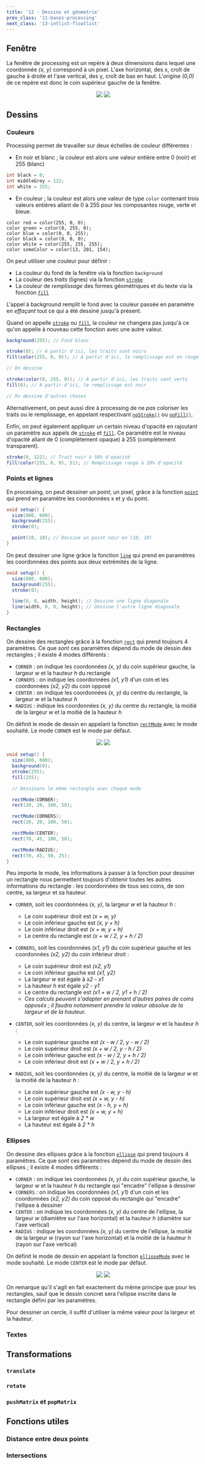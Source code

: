 ```yaml
---
title: '12 - Dessins et géometrie'
prev_class: '11-bases-processing'
next_class: '13-intlist-floatlist'
---
```


## Fenêtre

La fenêtre de processing est un repère à deux dimensions dans lequel une coordonnée *(x, y)* correspond à un pixel. L'axe horizontal, des x, croît de gauche à droite et l'axe vertical, des y, croît de bas en haut. L'origine *(0,0)* de ce repère est donc le coin supérieur gauche de la fenêtre.

<p align="center">
<img src="/stic/images/grid-processing-dm.svg" class="svg-dark-mode w-50"/>
<img src="/stic/images/grid-processing-lm.svg" class="svg-light-mode w-50"/>
</p>

## Dessins

### Couleurs
Processing permet de travailler sur deux échelles de couleur différentes :
- En noir et blanc ; la couleur est alors une valeur entière entre 0 (noir) et 255 (blanc)

```java
int black = 0;
int middleGrey = 122;
int white = 255;
```

- En couleur ; la couleur est alors une valeur de type `color` contenant trois valeurs entières allant de 0 à 255 pour les composantes rouge, verte et bleue.

```
color red = color(255, 0, 0);
color green = color(0, 255, 0);
color blue = color(0, 0, 255);
color black = color(0, 0, 0);
color white = color(255, 255, 255);
color someColor = color(13, 201, 154);
```

On peut utiliser une couleur pour définir :
- La couleur du fond de la fenêtre via la fonction `background`
- La couleur des *traits* (lignes) via la fonction [`stroke`](https://processing.org/reference/stroke_.html) 
- La couleur de *remplissage* des formes géométriques et du texte via la fonction [`fill`](https://processing.org/reference/fill_.html)

L'appel à background remplit le fond avec la couleur passée en paramètre en *effaçant* tout ce qui a été dessiné jusqu'à présent.

Quand on appelle [`stroke`](https://processing.org/reference/stroke_.html) ou [`fill`](https://processing.org/reference/fill_.html), la couleur ne changera pas jusqu'à ce qu'on appelle à nouveau cette fonction avec une autre valeur.

```java
background(255); // Fond blanc

stroke(0); // A partir d'ici, les traits sont noirs
fill(color(255, 0, 0)); // A partir d'ici, le remplissage est en rouge

// On dessine

stroke(color(0, 255, 0)); // A partir d'ici, les traits sont verts
fill(0); // A partir d'ici, le remplissage est noir

// On dessine d'autres choses
```

Alternativement, on peut aussi dire à processing de ne *pas* coloriser les traits ou le remplissage, en appelant respectivant [`noStroke()`](https://processing.org/reference/noStroke_.html) ou [`noFill()`](https://processing.org/reference/noFill_.html). 

Enfin, on peut également appliquer un certain niveau d'opacité en rajoutant un paramètre aux appels de [`stroke`](https://processing.org/reference/stroke_.html) et [`fill`](https://processing.org/reference/fill_.html). Ce paramètre est le niveau d'opacité allant de 0 (complètement opaque) à 255 (complètement transparent).

```java
stroke(0, 122); // Trait noir à 50% d'opacité
fill(color(255, 0, 0), 51); // Remplissage rouge à 20% d'opacité
```

### Points et lignes

En processing, on peut dessiner un *point*, un pixel, grâce à la fonction [`point`](https://processing.org/reference/point_.html) qui prend en paramètre les coordonnées x et y du point.

```java
void setup() {
  size(800, 600);
  background(255);
  stroke(0);

  point(10, 10); // Dessine un point noir en (10, 10)
}
```

On peut dessiner une ligne grâce la fonction [`line`](https://processing.org/reference/line_.html) qui prend en paramètres les coordonnées des points aux deux extrémités de la ligne.

```java
void setup() {
  size(800, 600);
  background(255);
  stroke(0);

  line(0, 0, width, height); // Dessine une ligne diagonale
  line(width, 0, 0, height); // Dessine l'autre ligne diagonale
}
```

### Rectangles

On dessine des rectangles grâce à la fonction [`rect`](https://processing.org/reference/rect_.html) qui prend toujours 4 paramètres. Ce que *sont* ces paramètres dépend du mode de dessin des rectangles ; il existe 4 modes différents :

- `CORNER` : on indique les coordonnées *(x, y)* du coin supérieur gauche, la largeur *w* et la hauteur *h* du rectangle
- `CORNERS` : on indique les coordonnées *(x1, y1)* d'un coin et les coordonnées *(x2, y2)* du coin opposé
- `CENTER` : on indique les coordonnées *(x, y)* du centre du rectangle, la largeur *w* et la hauteur *h*
- `RADIUS` : indique les coordonnées *(x, y)* du centre du rectangle, la moitié de la largeur *w* et la moitié de la hauteur *h* 

On définit le mode de dessin en appelant la fonction [`rectMode`](https://processing.org/reference/rectMode_.html) avec le mode souhaité. Le mode `CORNER` est le mode par défaut.

<p align="center">
<img src="/stic/images/rect-dm.svg" class="svg-dark-mode w-75"/>
<img src="/stic/images/rect-lm.svg" class="svg-light-mode w-75"/>
</p>

```java
void setup() {
  size(800, 600);
  background(0);
  stroke(255);
  fill(255);

  // Dessinons le même rectangle avec chaque mode

  rectMode(CORNER);
  rect(20, 20, 100, 50);

  rectMode(CORNERS);
  rect(20, 20, 100, 50);

  rectMode(CENTER);
  rect(70, 45, 100, 50);

  rectMode(RADIUS);
  rect(70, 45, 50, 25);
}
```

Peu importe le mode, les informations à passer à la fonction pour dessiner un rectangle nous permettent toujours d'obtenir toutes les autres informations du rectangle : les coordonnées de tous ses coins, de son centre, sa largeur et sa hauteur.

- `CORNER`, soit les coordonnées *(x, y)*, la largeur *w* et la hauteur *h* :
	- Le coin supérieur droit est *(x + w, y)*
	- Le coin inférieur gauche est *(x, y + h)*
	- Le coin inférieur droit est *(x + w, y + h)*
	- Le centre du rectangle est *(x + w / 2, y + h / 2)*


- `CORNERS`, soit les coordonnées *(x1, y1)* du coin supérieur gauche et les coordonnées *(x2, y2)* du coin inférieur droit :
	- Le coin supérieur droit est *(x2, y1)*
	- Le coin inférieur gauche est *(x1, y2)*
	- La largeur *w* est égale à *x2 - x1*
	- La hauteur *h* est égale *y2 - y1*
	- Le centre du rectangle est *(x1 + w / 2, y1 + h / 2)*
	- *Ces calculs peuvent s'adapter en prenant d'autres paires de coins opposés ; il faudra notamment prendre la valeur absolue de la largeur et de la hauteur.*


- `CENTER`, soit les coordonnées *(x, y)* du centre, la largeur *w* et la hauteur *h* :
	- Le coin supérieur gauche est *(x - w / 2, y - w / 2)*
	- Le coin supérieur droit est *(x + w / 2, y - h / 2)*
	- Le coin inférieur gauche est *(x - w / 2, y + h / 2)*
	- Le coin inférieur droit est *(x + w / 2, y + h / 2)*


- `RADIUS`, soit les coordonnées *(x, y)* du centre, la moitié de la largeur *w* et la moitié de la hauteur *h* :
	- Le coin supérieur gauche est *(x - w, y - h)*
	- Le coin supérieur droit est *(x + w, y - h)*
	- Le coin inférieur gauche est *(x - h, y + h)*
	- Le coin inférieur droit est *(x + w, y + h)*
	- La largeur est égale à *2 \* w*
	- La hauteur est égale à *2 \* h*

### Ellipses

On dessine des ellipses grâce à la fonction [`ellipse`](https://processing.org/reference/ellipse_.html) qui prend toujours 4 paramètres. Ce que *sont* ces paramètres dépend du mode de dessin des ellipses ; il existe 4 modes différents :

- `CORNER` : on indique les coordonnées *(x, y)* du coin supérieur gauche, la largeur *w* et la hauteur *h* du rectangle qui "encadre" l'ellipse à dessiner
- `CORNERS` : on indique les coordonnées *(x1, y1)* d'un coin et les coordonnées *(x2, y2)* du coin opposé du rectangle qui "encadre" l'ellipse à dessiner
- `CENTER` : on indique les coordonnées *(x, y)* du centre de l'ellipse, la largeur *w* (diamiètre sur l'axe horizontal) et la hauteur *h* (diamètre sur l'axe vertical)
- `RADIUS` : indique les coordonnées *(x, y)* du centre de l'ellipse, la moitié de la largeur *w* (rayon sur l'axe horizontal) et la moitié de la hauteur *h* (rayon sur l'axe vertical)

On définit le mode de dessin en appelant la fonction [`ellipseMode`](https://processing.org/reference/ellipseMode_.html) avec le mode souhaité. Le mode `CENTER` est le mode par défaut.
<p align="center">
<img src="/stic/images/ellipse-dm.svg" class="svg-dark-mode w-75"/>
<img src="/stic/images/ellipse-lm.svg" class="svg-light-mode w-75"/>
</p>

On remarque qu'il s'agit en fait exactement du même principe que pour les rectangles, sauf que le dessin concret sera l'ellipse inscrite dans le rectangle défini par les paramètres.

Pour dessiner un cercle, il suffit d'utiliser la même valeur pour la largeur et la hauteur.

### Textes


## Transformations 
### `translate`
### `rotate`
### `pushMatrix` et `popMatrix`


## Fonctions utiles
### Distance entre deux points
### Intersections

